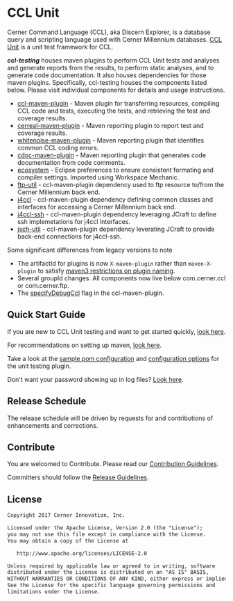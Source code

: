 # CCL Unit
Cerner Command Language (CCL), aka Discern Explorer, is a database query and scripting language used with Cerner Millennium databases. [CCL Unit][ccl_unit] 
is a unit test framework for CCL.

***ccl-testing*** houses maven plugins to perform CCL Unit tests and analyses and generate reports from the results, to perform static analyses,
and to generate code documentation. It also houses dependencies for those maven plugins. Specifically, ccl-testing houses the components listed below. 
Please visit individual components for details and usage instructions. 

* [ccl-maven-plugin](ccl-maven-plugin/README.md) - Maven plugin for transferring resources, compiling CCL code and tests, executing the 
tests, and retrieving the test and coverage results.
* [cerreal-maven-plugin](cerreal-maven-plugin#cerreal-maven-plugin) - Maven reporting plugin to report test and coverage results.
* [whitenoise-maven-plugin](whitenoise-maven-plugin#whitenoise-maven-plugin) - Maven reporting plugin that identifies common CCL coding errors.
* [cdoc-maven-plugin](cdoc-maven-plugin#cdoc-maven-plugin) - Maven reporting plugin that generates code documentation from code comments.
* [ecosystem](ecosystem#ecosystem) - Eclipse preferences to ensure consistent formating and compiler settings. Imported using Workspace Mechanic.
* [ftp-util](ftp-util/README.md) - ccl-maven-plugin dependency used to ftp resource to/from the Cerner Millennium back end.
* [j4ccl](j4ccl#j4ccl) - ccl-maven-plugin dependency defining common classes and interfaces for accessing a Cerner Millennium back end.
* [j4ccl-ssh](j4ccl-ssh#j4ccl-ssh) - ccl-maven-plugin dependency leveraging JCraft to define ssh implemetations for j4ccl interfaces.
* [jsch-util](jsch-util#jsch-util) - ccl-maven-plugin dependency leverating JCraft to provide back-end connections for j4ccl-ssh.


Some significant differences from legacy versions to note 
* The artifactId for plugins is now `X-maven-plugin` rather than `maven-X-plugin` to satisfy [maven3 restrictions on plugin naming][plugin-naming].
* Several groupId changes. All components now live below com.cerner.ccl or com.cerner.ftp.
* The [specifyDebugCcl](ccl-maven-plugin/doc/CONFIGURATIONOPTIONS.md#specifyDebugCcl) flag in the ccl-maven-plugin.

## Quick Start Guide
If you are new to CCL Unit testing and want to get started quickly, [look here][cclunit_quickstart].

For recommendations on setting up maven, [look here](doc/CONFIGUREMAVEN.md). 

Take a look at the [sample pom configuration](ccl-maven-plugin/README.md) and 
[configuration options](ccl-maven-plugin/doc/CONFIGURATIONOPTIONS.md) for the unit testing plugin.

Don't want your password showing up in log files? [Look here](ccl-maven-plugin/doc/PASSWORDLOGGING.md).

## Release Schedule

The release schedule will be driven by requests for and contributions of enhancements and corrections.

## Contribute

You are welcomed to Contribute. Please read our [Contribution Guidelines][contibution_guidelines].



Committers should follow the [Release Guidelines][release_guidelines].


## License

```markdown
Copyright 2017 Cerner Innovation, Inc.

Licensed under the Apache License, Version 2.0 (the "License");
you may not use this file except in compliance with the License.
You may obtain a copy of the License at

   http://www.apache.org/licenses/LICENSE-2.0

Unless required by applicable law or agreed to in writing, software
distributed under the License is distributed on an "AS IS" BASIS,
WITHOUT WARRANTIES OR CONDITIONS OF ANY KIND, either express or implied.
See the License for the specific language governing permissions and
limitations under the License.
```


[contibution_guidelines]: CONTRIBUTING.md#contributing
[release_guidelines]: RELEASING.md#releasing-ccl-testing
[ccl_unit]: https://github.com/cerner/cclunit-framework
[cclunit_quickstart]: https://github.com/cerner/cclunit-framework/blob/master/cclunit-framework-source/doc/QUICKSTART.md
[plugin-naming]:https://maven.apache.org/guides/introduction/introduction-to-plugin-prefix-mapping.html

